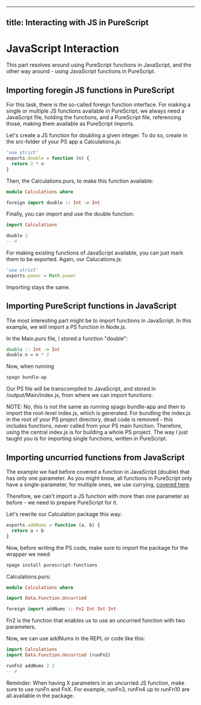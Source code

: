 ---
title: Interacting with JS in PureScript 
----

# JavaScript Interaction

This part resolves around using PureScript functions in JavaScript, and the other way around - using JavaScript functions in 
PureScript. 

## Importing foregin JS functions in PureScript 

For this task, there is the so-called foreign function interface. For making a single or multiple JS functions 
available in PureScript, we always need a JavaScript file, holding the functions, and a PureScript file, referencing those, making them available as PureScript imports. 

Let's create a JS function for doubling a given integer. To do so, create in the src-folder of your PS app a Calculations.js: 

```javascript
'use strict'
exports.double = function (n) {
  return 2 * n
}
```

Then, the Calculations.purs, to make this function available: 

```haskell 
module Calculations where

foreign import double :: Int -> Int
```

Finally, you can import and use the double function: 

```haskell 
import Calculations 

double 2 
-- 4
```

For making existing functions of JavaScript available, you can just mark them to be exported. Again, our Calucations.js: 

```javascript
'use strict'
exports.power = Math.power
```

Importing stays the same. 

## Importing PureScript functions in JavaScript 

The most interesting part might be to import functions in JavaScript. In this example, we will import a PS function in Node.js. 

In the Main.purs file, I stored a function "double": 

```haskell
double :: Int -> Int 
double n = n * 2 
```

Now, when running 
```bash
spago bundle-ap
```
Our PS file will be transcompiled to JavaScript, and stored in /output/Main/index.js, from where we can import functions. 

NOTE: No, this is not the same as running spago bundle-app and then to import the root-level index.js, which is generated. For bundling the index.js in the root of your PS project directory, dead code is removed - this includes functions, never called from your PS main function. 
Therefore, using the central index.js is for building a whole PS project. The way I just taught you is for importing single functions, written in PureScript. 

## Importing uncurried functions from JavaScript

The example we had before covered a function in JavaScript (double) that has only one parameter. As you might know, all functions in PureScript only have a single-parameter, for multiple ones, we use currying, [covered here](https://github.com/LouisPetrik/cheatsheet/blob/master/purescript.md#writing-a-function-with-more-than-one-parameter). 

Therefore, we can't import a JS function with more than one parameter as before - we need to prepare PureScript for it. 

Let's rewrite our Calculation package this way: 

```javascript 
exports.addNums = function (a, b) {
  return a + b
}
```
Now, before writing the PS code, make sure to import the package for the wrapper we need: 
```bash
spago install purescript-functions
```

Calculations.purs: 

```haskell 
module Calculations where

import Data.Function.Uncurried

foreign import addNums :: Fn2 Int Int Int 
```

Fn2 is the function that enables us to use an uncurried function with two parameters. 

Now, we can use addNums in the REPL or code like this: 

```haskell 
import Calculations 
import Data.Function.Uncurried (runFn2) 

runFn2 addNums 2 2  
-- 4
```

Reminder: When having X parameters in an uncurried JS function, make sure to use runFn and FnX. 
For example, runFn3, runFn4 up to runFn10 are all available in the package. 